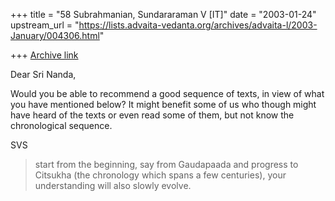 +++
title = "58 Subrahmanian, Sundararaman V [IT]"
date = "2003-01-24"
upstream_url = "https://lists.advaita-vedanta.org/archives/advaita-l/2003-January/004306.html"

+++
[Archive link](https://lists.advaita-vedanta.org/archives/advaita-l/2003-January/004306.html)

Dear Sri Nanda,

Would you be able to recommend a good sequence of texts, in view of what you
have mentioned below?  It might benefit some of us who though might have
heard of the texts or even read some of them, but not know the chronological
sequence.

SVS

> start from the beginning, say from Gaudapaada and progress to
> Citsukha (the
> chronology which spans a few centuries), your understanding
> will also slowly
> evolve.

